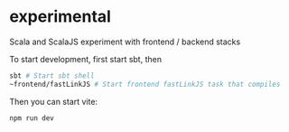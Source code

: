 # experimental

Scala and ScalaJS experiment with frontend / backend stacks

To start development, first start sbt, then

```bash
sbt # Start sbt shell
~frontend/fastLinkJS # Start frontend fastLinkJS task that compiles
```

Then you can start vite:

```bash
npm run dev
```

